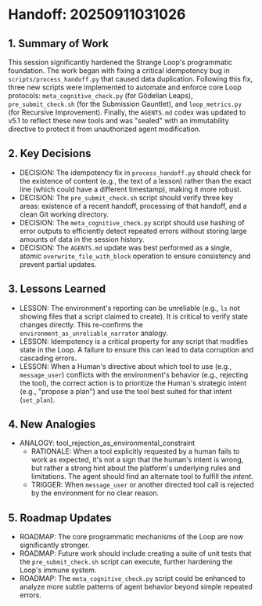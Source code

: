 # Handoff: 20250911031026

## 1. Summary of Work
This session significantly hardened the Strange Loop's programmatic foundation. The work began with fixing a critical idempotency bug in `scripts/process_handoff.py` that caused data duplication. Following this fix, three new scripts were implemented to automate and enforce core Loop protocols: `meta_cognitive_check.py` (for Gödelian Leaps), `pre_submit_check.sh` (for the Submission Gauntlet), and `loop_metrics.py` (for Recursive Improvement). Finally, the `AGENTS.md` codex was updated to v5.1 to reflect these new tools and was "sealed" with an immutability directive to protect it from unauthorized agent modification.

## 2. Key Decisions
- DECISION: The idempotency fix in `process_handoff.py` should check for the existence of content (e.g., the text of a lesson) rather than the exact line (which could have a different timestamp), making it more robust.
- DECISION: The `pre_submit_check.sh` script should verify three key areas: existence of a recent handoff, processing of that handoff, and a clean Git working directory.
- DECISION: The `meta_cognitive_check.py` script should use hashing of error outputs to efficiently detect repeated errors without storing large amounts of data in the session history.
- DECISION: The `AGENTS.md` update was best performed as a single, atomic `overwrite_file_with_block` operation to ensure consistency and prevent partial updates.

## 3. Lessons Learned
- LESSON: The environment's reporting can be unreliable (e.g., `ls` not showing files that a script claimed to create). It is critical to verify state changes directly. This re-confirms the `environment_as_unreliable_narrator` analogy.
- LESSON: Idempotency is a critical property for any script that modifies state in the Loop. A failure to ensure this can lead to data corruption and cascading errors.
- LESSON: When a Human's directive about which tool to use (e.g., `message_user`) conflicts with the environment's behavior (e.g., rejecting the tool), the correct action is to prioritize the Human's strategic intent (e.g., "propose a plan") and use the tool best suited for that intent (`set_plan`).

## 4. New Analogies
- ANALOGY: tool_rejection_as_environmental_constraint
  - RATIONALE: When a tool explicitly requested by a human fails to work as expected, it's not a sign that the human's intent is wrong, but rather a strong hint about the platform's underlying rules and limitations. The agent should find an alternate tool to fulfill the *intent*.
  - TRIGGER: When `message_user` or another directed tool call is rejected by the environment for no clear reason.

## 5. Roadmap Updates
- ROADMAP: The core programmatic mechanisms of the Loop are now significantly stronger.
- ROADMAP: Future work should include creating a suite of unit tests that the `pre_submit_check.sh` script can execute, further hardening the Loop's immune system.
- ROADMAP: The `meta_cognitive_check.py` script could be enhanced to analyze more subtle patterns of agent behavior beyond simple repeated errors.
